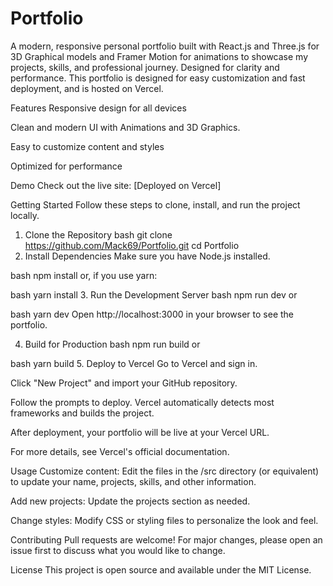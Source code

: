 # Portfolio
A modern, responsive personal portfolio built with React.js and Three.js for 3D Graphical models and Framer Motion for animations to showcase my projects, skills, and professional journey. Designed for clarity and performance. This portfolio is designed for easy customization and fast deployment, and is hosted on Vercel.

Features
Responsive design for all devices

Clean and modern UI with Animations and 3D Graphics. 

Easy to customize content and styles

Optimized for performance

Demo
Check out the live site: [Deployed on Vercel] 

Getting Started
Follow these steps to clone, install, and run the project locally.

1. Clone the Repository
bash
git clone https://github.com/Mack69/Portfolio.git
cd Portfolio
2. Install Dependencies
Make sure you have Node.js installed.

bash
npm install
or, if you use yarn:

bash
yarn install
3. Run the Development Server
bash
npm run dev
or

bash
yarn dev
Open http://localhost:3000 in your browser to see the portfolio.

4. Build for Production
bash
npm run build
or

bash
yarn build
5. Deploy to Vercel
Go to Vercel and sign in.

Click "New Project" and import your GitHub repository.

Follow the prompts to deploy. Vercel automatically detects most frameworks and builds the project.

After deployment, your portfolio will be live at your Vercel URL.

For more details, see Vercel's official documentation.

Usage
Customize content: Edit the files in the /src directory (or equivalent) to update your name, projects, skills, and other information.

Add new projects: Update the projects section as needed.

Change styles: Modify CSS or styling files to personalize the look and feel.

Contributing
Pull requests are welcome! For major changes, please open an issue first to discuss what you would like to change.

License
This project is open source and available under the MIT License.
